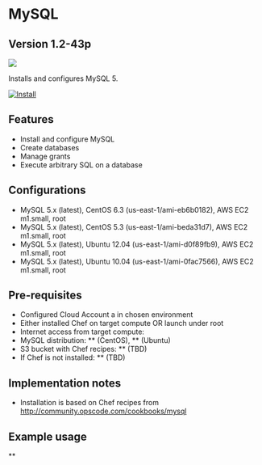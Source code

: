 MySQL
=====

Version 1.2-43p
-------------

![](http://www.mysql.com/common/logos/logo-mysql-110x57.png)

Installs and configures MySQL 5.

[![Install](https://raw.github.com/qubell-bazaar/component-skeleton/master/img/install.png)](https://express.qubell.com/applications/upload?metadataUrl=https://raw.github.com/qubell-bazaar/component-mysql/1.0-33p/meta.yml)

Features
--------

 - Install and configure MySQL
 - Create databases
 - Manage grants
 - Execute arbitrary SQL on a database

Configurations
--------------
 - MySQL 5.x (latest), CentOS 6.3 (us-east-1/ami-eb6b0182), AWS EC2 m1.small, root
 - MySQL 5.x (latest), CentOS 5.3 (us-east-1/ami-beda31d7), AWS EC2 m1.small, root
 - MySQL 5.x (latest), Ubuntu 12.04 (us-east-1/ami-d0f89fb9), AWS EC2 m1.small, root
 - MySQL 5.x (latest), Ubuntu 10.04 (us-east-1/ami-0fac7566), AWS EC2 m1.small, root

Pre-requisites
--------------
 - Configured Cloud Account a in chosen environment
 - Either installed Chef on target compute OR launch under root
 - Internet access from target compute:
  - MySQL distribution: ** (CentOS), ** (Ubuntu)
  - S3 bucket with Chef recipes: ** (TBD)
  - If Chef is not installed: ** (TBD)

Implementation notes
--------------------
 - Installation is based on Chef recipes from http://community.opscode.com/cookbooks/mysql

Example usage
-------------
**
